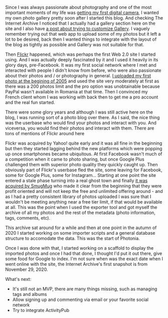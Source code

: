 Since I was always passionate about photography and one of the most important moments of my life was [getting my first digital camera](https://www.rusiczki.net/2012/05/17/aventuri-in-fotografia-digitala/), I wanted my own photo gallery pretty soon after I started this blog. And checking The Internet Archive I noticed that I actually had a gallery section here on the site and I also have [a post about trying to customize Gallery](https://www.rusiczki.net/2003/02/19/gallery/). I vaguely remember trying out that web app to upload some of my photos but it left a lot to be desired, back then I wanted things to integrate with the layout of the blog as tightly as possible and Gallery was not suitable for that.

Then [Flickr](https://www.flickr.com/) happened, which was perhaps the first Web 2.0 site I started using. And I was actually deeply fascinated by it and I used it heavily in its glory days, pre-Facebook. It was my first social network where I met and interacted with people I didn't know from before, who were also passionate about their photos and / or photography in general. [I uploaded my first photo at the begining of 2005](https://photos.rusiczki.net/photos/4555559) and used the site very moderately at first as there was a 200 photos limit and the pro option was unobtainable because PayPal wasn't available in Romania at that time. Then I convinced my French client whom I was working with back then to get me a pro account and the real fun started.

There were some glory years and although I was still active here on the blog, I was running sort of a photo blog over there. As I said, the nice thing was the userbase who would find your photos and interact with you. And viceversa, you would find their photos and interact with them. There are tons of mentions of Flickr around here

Flickr was acquired by Yahoo! quite early and it was all fine in the beginning but then they started lagging behind the new platforms which were popping up once smartphones became ubiquitous. At first Facebook wasn't much of a competition when it came to photo sharing, but once Google Plus challenged them with superior photo quality they quickly caught up. Then obviously part of Flickr's userbase fled the site, some leaving for Facebook, some for Google Plus, some for Instagram... Starting at one point the site entered a stale phase turning into a real ghost town and finally [it was acquired by SmugMug](https://techcrunch.com/2018/04/20/smugmug-acquires-flickr/) who made it clear from the beginning that they were profit oriented and will not keep the free and unlimited offering around - and as I had a pretty consistent library of photos uploaded I was sure that I wouldn't be meeting anything near a free tier limit, if that would be available at all. This was the point when I used the exporter tool and got myself the archive of all my photos and the rest of the metadata (photo information, tags, comments, etc).

This archive sat around for a while and then at one point in the autumn of 2020 I started working on some importer scripts and a general database structure to accomodate the data. This was the start of Photonia.

Once I was done with that, I started working on a scaffold to display the imported photos and once I had that done, I thought I'd put it out there, give some food for Google to index. I'm not sure when was the exact date when I went online with the site, the Internet Archive's first snapshot is from November 29, 2020.

What's next:

- It's still not an MVP, there are many things missing, such as managing tags and albums
- Allow signing up and commenting via email or your favorite social network
- Try to integrate ActivityPub
